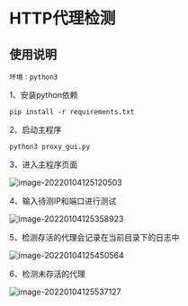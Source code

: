 # HTTP代理检测

## 使用说明

```
环境：python3 
```

1、安装python依赖

```
pip install -r requirements.txt
```

2、启动主程序

```
python3 proxy_gui.py
```

3、进入主程序页面

![image-20220104125120503](https://liocknote.oss-cn-chengdu.aliyuncs.com/uPic/image-20220104125120503.png)

4、输入待测IP和端口进行测试

![image-20220104125358923](https://liocknote.oss-cn-chengdu.aliyuncs.com/uPic/image-20220104125358923.png)

5、检测存活的代理会记录在当前目录下的日志中

![image-20220104125450564](https://liocknote.oss-cn-chengdu.aliyuncs.com/uPic/image-20220104125450564.png)

6、检测未存活的代理

![image-20220104125537127](https://liocknote.oss-cn-chengdu.aliyuncs.com/uPic/image-20220104125537127.png)











